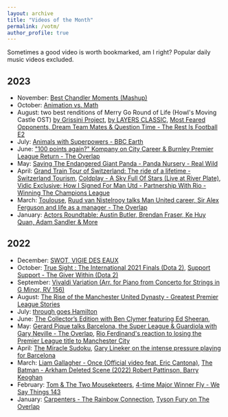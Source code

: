 ```yaml
---
layout: archive
title: "Videos of the Month"
permalink: /votm/
author_profile: true
---
```


Sometimes a good video is worth bookmarked, am I right? Popular daily music videos excluded.

## 2023
- November: [Best Chandler Moments (Mashup)](https://www.youtube.com/watch?v=E72wnbus4aE)
- October: [Animation vs. Math](https://www.youtube.com/watch?v=B1J6Ou4q8vE)
- August: two best renditions of Merry Go Round of Life (Howl's Moving Castle OST) [by Grissini Project](https://www.youtube.com/watch?v=J6qIzKxmW8Y), [by LAYERS CLASSIC](https://www.youtube.com/watch?v=00i1SQ8Yzwo), [Most Feared Opponents, Dream Team Mates & Question Time - The Rest Is Football E2](https://www.youtube.com/watch?v=kYSB5Eb5-ls)
- July: [Animals with Superpowers - BBC Earth](https://www.youtube.com/watch?v=aSwqQQka7kY)
- June: ["100 points again?" Kompany on City Career & Burnley Premier League Return - The Overlap](https://www.youtube.com/watch?v=AFVQLjECiqA)
- May: [Saving The Endangered Giant Panda - Panda Nursery - Real Wild](https://www.youtube.com/watch?v=dfHTFXfpswA)
- April: [Grand Train Tour of Switzerland: The ride of a lifetime - Switzerland Tourism](https://www.youtube.com/watch?v=5JK7vjVaIvo), [Coldplay - A Sky Full Of Stars (Live at River Plate)](https://www.youtube.com/watch?v=Fpn1imb9qZg), [Vidic Exclusive: How I Signed For Man Utd - Partnership With Rio - Winning The Champions League](https://www.youtube.com/watch?v=WnxEMMVc680)
- March: [Toulouse](https://www.youtube.com/watch?v=dnu29w-7qXE), [Ruud van Nistelrooy talks Man United career, Sir Alex Ferguson and life as a manager - The Overlap](https://www.youtube.com/watch?v=AjTFhTgfecQ)
- January: [Actors Roundtable: Austin Butler, Brendan Fraser, Ke Huy Quan, Adam Sandler & More](https://www.youtube.com/watch?v=hJH2EyvvEBA)

## 2022
- December: [SWOT, VIGIE DES EAUX](https://cnes.fr/fr/swot-vigie-des-eaux)
- October: [True Sight : The International 2021 Finals (Dota 2)](https://www.youtube.com/watch?v=NFEwN1N3vvA), [Support Support - The Giver Within (Dota 2)](https://www.youtube.com/watch?v=f_eGfseSmpM)
- September: [Vivaldi Variation (Arr. for Piano from Concerto for Strings in G Minor, RV 156)](https://www.youtube.com/watch?v=EXgNlueMu6k)
- August: [The Rise of the Manchester United Dynasty - Greatest Premier League Stories](https://www.youtube.com/watch?v=wcgn6E07E2c)
- July: [through goes Hamilton](https://www.youtube.com/watch?v=BrtRk7B8pNE)
- June: [The Collector’s Edition with Ben Clymer featuring Ed Sheeran](https://www.youtube.com/watch?v=UC7jm3D70NE), 
- May: [Gerard Pique talks Barcelona, the Super League & Guardiola with Gary Neville - The Overlap](https://www.youtube.com/watch?v=JWQyhj4i11Q), [Rio Ferdinand's reaction to losing the Premier League title to Manchester City](https://www.youtube.com/watch?v=i8WHM8AveDU)
- April: [The Miracle Sudoku](https://www.youtube.com/watch?v=LwkNChSO2yE), [Gary Lineker on the intense pressure playing for Barcelona](https://www.youtube.com/watch?v=cSo30xrxmLM)
- March: [Liam Gallagher - Once (Official video feat. Eric Cantona)](https://www.youtube.com/watch?v=MDhiQfekdxo), [The Batman - Arkham Deleted Scene (2022) Robert Pattinson, Barry Keoghan](https://www.youtube.com/watch?v=LJSXgZxaNo0)
- February: [Tom & The Two Mouseketeers](https://www.youtube.com/watch?v=TqYiwDRPBq4), [4-time Major Winner Fly - We Say Things 143](https://www.youtube.com/watch?v=lJKlfrH1XcU&t=10s)
- January: [Carpenters - The Rainbow Connection](https://www.youtube.com/watch?v=PYuE2roIkH0), [Tyson Fury on The Overlap](https://www.youtube.com/watch?v=EMUH9N3S9PY)